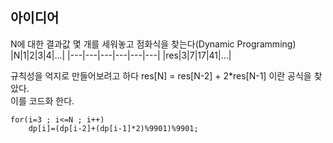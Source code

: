## 아이디어
N에 대한 결과값 몇 개를 세워놓고 점화식을 찾는다(Dynamic Programming)  
|N|1|2|3|4|...|
|---|---|---|---|---|---|
|res|3|7|17|41|...|

규칙성을 억지로 만들어보려고 하다 res[N] = res[N-2] + 2*res[N-1] 이란 공식을 찾았다.  
이를 코드화 한다.  
```
for(i=3 ; i<=N ; i++)
	dp[i]=(dp[i-2]+(dp[i-1]*2)%9901)%9901;
```
